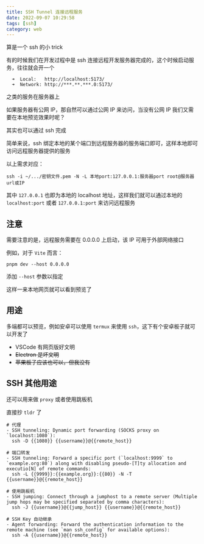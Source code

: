 ```yaml
---
title: SSH Tunnel 连接远程服务
date: 2022-09-07 10:29:58
tags: [ssh]
category: web
---
```


算是一个 ssh 的小 trick

有的时候我们在开发过程中是 ssh 连接远程开发服务器完成的，这个时候启动服务，往往就会开一个

```shell
  ➜  Local:   http://localhost:5173/
  ➜  Network: http://***.**.***.0:5173/
```

之类的服务在服务器上

如果服务器有公网 IP，那自然可以通过公网 IP 来访问，当没有公网 IP 我们又需要在本地预览效果时呢？

其实也可以通过 ssh 完成

<!-- more -->

简单来说，ssh 绑定本地的某个端口到远程服务器的服务端口即可，这样本地即可访问远程服务器提供的服务

以上需求对应：

```shell
ssh -i ~/.../密钥文件.pem -N -L 本地port:127.0.0.1:服务器port root@服务器url或IP
```

其中 `127.0.0.1` 也即为本地的 localhost 地址，这样我们就可以通过本地的 `localhost:port` 或者 `127.0.0.1:port` 来访问远程服务

## 注意

需要注意的是，远程服务需要在 0.0.0.0 上启动，该 IP 可用于外部网络接口

例如，对于 `Vite` 而言：

```shell
pnpm dev --host 0.0.0.0
```

添加 `--host` 参数以指定

这样一来本地网页就可以看到预览了

## 用途

多端都可以预览，例如安卓可以使用 `termux` 来使用 `ssh`，这下有个安卓板子就可以开发了

- VSCode 有网页版好文明
- ~~Electron 是坏文明~~
- ~~苹果板子应该也可以，但我没有~~

## SSH 其他用途

还可以用来做 `proxy` 或者使用跳板机

直接抄 `tldr` 了

```shell
# 代理
- SSH tunneling: Dynamic port forwarding (SOCKS proxy on `localhost:1080`):
  ssh -D {{1080}} {{username}}@{{remote_host}}

# 端口转发
- SSH tunneling: Forward a specific port (`localhost:9999` to `example.org:80`) along with disabling pseudo-[T]ty allocation and executio[N] of remote commands:
  ssh -L {{9999}}:{{example.org}}:{{80}} -N -T {{username}}@{{remote_host}}

# 使用跳板机
- SSH jumping: Connect through a jumphost to a remote server (Multiple jump hops may be specified separated by comma characters):
  ssh -J {{username}}@{{jump_host}} {{username}}@{{remote_host}}

# SSH Key 自动继承
- Agent forwarding: Forward the authentication information to the remote machine (see `man ssh_config` for available options):
  ssh -A {{username}}@{{remote_host}}
```